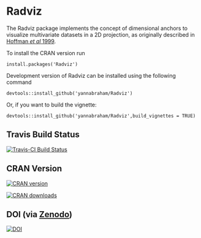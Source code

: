 # Radviz

The Radviz package implements the concept of dimensional anchors to visualize multivariate datasets in a 2D projection, as originally described in [Hoffman *et al* 1999](http://citeseerx.ist.psu.edu/viewdoc/summary?doi=10.1.1.135.889).

To install the CRAN version run

```
install.packages('Radviz')
```

Development version of Radviz can be installed using the following command

```
devtools::install_github('yannabraham/Radviz')
```

Or, if you want to build the vignette:

```
devtools::install_github('yannabraham/Radviz',build_vignettes = TRUE)
```

## Travis Build Status

[![Travis-CI Build Status](https://travis-ci.org/yannabraham/Radviz.svg?branch=master)](https://travis-ci.org/yannabraham/Radviz)

## CRAN Version

[![CRAN version](http://www.r-pkg.org/badges/version/Radviz)](https://cran.r-project.org/package=Radviz)

[![CRAN downloads](https://cranlogs.r-pkg.org/badges/grand-total/Radviz)](https://cran.r-project.org/package=Radviz)

## DOI (via [Zenodo](https://zenodo.org/))

[![DOI](https://zenodo.org/badge/46946711.svg)](https://zenodo.org/badge/latestdoi/46946711)
